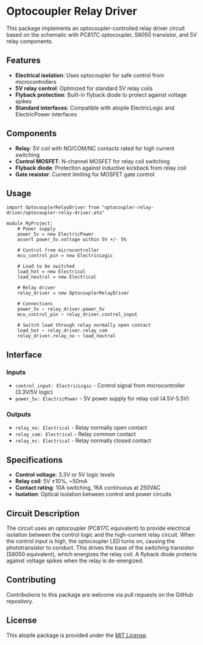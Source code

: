 # Optocoupler Relay Driver

This package implements an optocoupler-controlled relay driver circuit based on the schematic with PC817C optocoupler, S8050 transistor, and 5V relay components.

## Features

- **Electrical isolation**: Uses optocoupler for safe control from microcontrollers
- **5V relay control**: Optimized for standard 5V relay coils  
- **Flyback protection**: Built-in flyback diode to protect against voltage spikes
- **Standard interfaces**: Compatible with atopile ElectricLogic and ElectricPower interfaces

## Components

- **Relay**: 5V coil with NO/COM/NC contacts rated for high current switching
- **Control MOSFET**: N-channel MOSFET for relay coil switching  
- **Flyback diode**: Protection against inductive kickback from relay coil
- **Gate resistor**: Current limiting for MOSFET gate control

## Usage

```ato
import OptocouplerRelayDriver from "optocoupler-relay-driver/optocoupler-relay-driver.ato"

module MyProject:
    # Power supply
    power_5v = new ElectricPower
    assert power_5v.voltage within 5V +/- 5%
    
    # Control from microcontroller
    mcu_control_pin = new ElectricLogic
    
    # Load to be switched  
    load_hot = new Electrical
    load_neutral = new Electrical
    
    # Relay driver
    relay_driver = new OptocouplerRelayDriver
    
    # Connections
    power_5v ~ relay_driver.power_5v
    mcu_control_pin ~ relay_driver.control_input
    
    # Switch load through relay normally open contact
    load_hot ~ relay_driver.relay_com
    relay_driver.relay_no ~ load_neutral
```

## Interface

### Inputs
- `control_input: ElectricLogic` - Control signal from microcontroller (3.3V/5V logic)
- `power_5v: ElectricPower` - 5V power supply for relay coil (4.5V-5.5V)

### Outputs  
- `relay_no: Electrical` - Relay normally open contact
- `relay_com: Electrical` - Relay common contact
- `relay_nc: Electrical` - Relay normally closed contact

## Specifications

- **Control voltage**: 3.3V or 5V logic levels
- **Relay coil**: 5V ±10%, ~50mA
- **Contact rating**: 10A switching, 16A continuous at 250VAC
- **Isolation**: Optical isolation between control and power circuits

## Circuit Description

The circuit uses an optocoupler (PC817C equivalent) to provide electrical isolation between the control logic and the high-current relay circuit. When the control input is high, the optocoupler LED turns on, causing the phototransistor to conduct. This drives the base of the switching transistor (S8050 equivalent), which energizes the relay coil. A flyback diode protects against voltage spikes when the relay is de-energized.

## Contributing

Contributions to this package are welcome via pull requests on the GitHub repository.

## License

This atopile package is provided under the [MIT License](https://opensource.org/license/mit/).